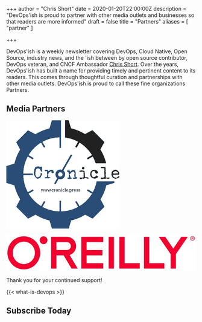 +++
author = "Chris Short"
date = 2020-01-20T22:00:00Z
description = "DevOps'ish is proud to partner with other media outlets and businesses so that readers are more informed"
draft = false
title = "Partners"
aliases = [
	"partner"
]

+++

DevOps'ish is a weekly newsletter covering DevOps, Cloud Native, Open Source, industry news, and the 'ish between by open source contributor, DevOps veteran, and CNCF Ambassador [Chris Short](https://chrisshort.net/). Over the years, DevOps'ish has built a name for providing timely and pertinent content to its readers. This comes through thoughtful curation and partnerships with other media outlets. DevOps'ish is proud to call these fine organizations Partners.

## Media Partners

[![Cronicle Press](cronicle-press.png)](https://cronicle.press/)

[![O'Reilly](oreilly.jpg)](https://www.oreilly.com/pub/cpc/295836)

Thank you for your continued support!

{{< what-is-devops >}}

## Subscribe Today

